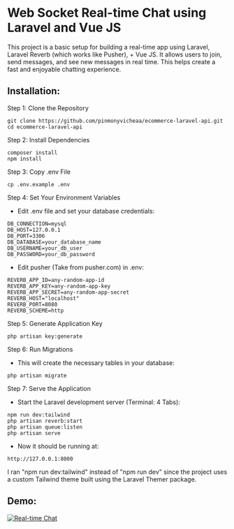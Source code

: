 # Web Socket Real-time Chat using Laravel and Vue JS

This project is a basic setup for building a real-time app using Laravel, Laravel Reverb (which works like Pusher), + Vue JS. It allows users to join, send messages, and see new messages in real time. This helps create a fast and enjoyable chatting experience.

## Installation:

Step 1: Clone the Repository
```
git clone https://github.com/pinmonyvicheaa/ecommerce-laravel-api.git
cd ecommerce-laravel-api
```

Step 2: Install Dependencies
```
composer install
npm install
```

Step 3: Copy .env File
```
cp .env.example .env
```

Step 4: Set Your Environment Variables

- Edit .env file and set your database credentials:
```
DB_CONNECTION=mysql
DB_HOST=127.0.0.1
DB_PORT=3306
DB_DATABASE=your_database_name
DB_USERNAME=your_db_user
DB_PASSWORD=your_db_password
```

- Edit pusher (Take from pusher.com) in .env:
```
REVERB_APP_ID=any-random-app-id
REVERB_APP_KEY=any-random-app-key
REVERB_APP_SECRET=any-random-app-secret
REVERB_HOST="localhost"
REVERB_PORT=8080
REVERB_SCHEME=http
```

Step 5: Generate Application Key
```
php artisan key:generate
```

Step 6: Run Migrations

- This will create the necessary tables in your database:
```
php artisan migrate
```

Step 7: Serve the Application

- Start the Laravel development server (Terminal: 4 Tabs):
```
npm run dev:tailwind
php artisan reverb:start
php artisan queue:listen
php artisan serve
```

- Now it should be running at:
```
http://127.0.0.1:8000
```

I ran "npm run dev:tailwind" instead of "npm run dev" since the project uses a custom Tailwind theme built using the Laravel Themer package.

## Demo:

[![Real-time Chat](https://github.com/user-attachments/assets/6253e50b-57bc-4ba3-89ba-742f0721779d)](https://youtu.be/watch?v=9VtR6X_1GJs&t=1060s)
